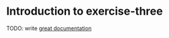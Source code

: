 # Introduction to exercise-three

TODO: write [great documentation](http://jacobian.org/writing/what-to-write/)
